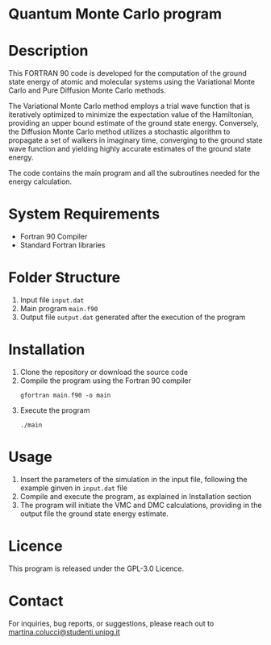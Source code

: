 # Quantum Monte Carlo program
# Description
This FORTRAN 90 code is developed for the computation of the ground state energy of atomic and molecular systems using the Variational Monte Carlo and Pure Diffusion Monte Carlo methods.

The Variational Monte Carlo method employs a trial wave function that is iteratively optimized to minimize the expectation value of the Hamiltonian, providing an upper bound estimate of the ground state energy. Conversely, the Diffusion Monte Carlo method utilizes a stochastic algorithm to propagate a set of walkers in imaginary time, converging to the ground state wave function and yielding highly accurate estimates of the ground state energy.

The code contains the main program and all the subroutines needed for the energy calculation.

# System Requirements
- Fortran 90 Compiler
- Standard Fortran libraries

# Folder Structure
1. Input file `input.dat`
2. Main program `main.f90`
3. Output file `output.dat` generated after the execution of the program

# Installation
1. Clone the repository or download the source code
2. Compile the program using the Fortran 90 compiler
   ```
   gfortran main.f90 -o main

3. Execute the program 
   ```
   ./main

  # Usage
  1. Insert the parameters of the simulation in the input file, following the example ginven in `input.dat` file
  2. Compile and execute the program, as explained in Installation section
  3. The program will initiate the VMC and DMC calculations, providing in the output file the ground state energy estimate.

# Licence
This program is released under the GPL-3.0 Licence.

# Contact
For inquiries, bug reports, or suggestions, please reach out to martina.colucci@studenti.unipg.it
   
